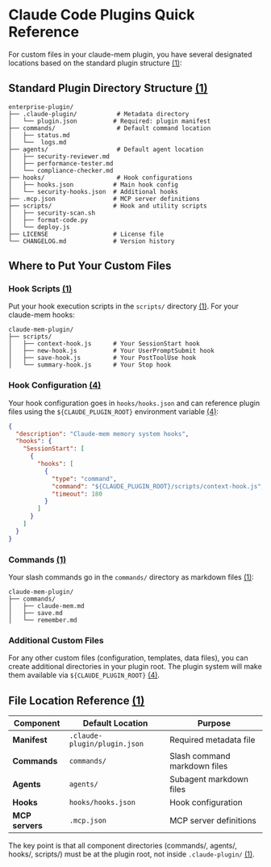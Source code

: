 # Claude Code Plugins Quick Reference

For custom files in your claude-mem plugin, you have several designated locations based on the standard plugin structure [(1)](https://docs.claude.com/en/docs/claude-code/plugins-reference#standard-plugin-layout):

## Standard Plugin Directory Structure [(1)](https://docs.claude.com/en/docs/claude-code/plugins-reference#standard-plugin-layout)

```
enterprise-plugin/
├── .claude-plugin/           # Metadata directory
│   └── plugin.json          # Required: plugin manifest
├── commands/                 # Default command location
│   ├── status.md
│   └──  logs.md
├── agents/                   # Default agent location
│   ├── security-reviewer.md
│   ├── performance-tester.md
│   └── compliance-checker.md
├── hooks/                    # Hook configurations
│   ├── hooks.json           # Main hook config
│   └── security-hooks.json  # Additional hooks
├── .mcp.json                # MCP server definitions
├── scripts/                 # Hook and utility scripts
│   ├── security-scan.sh
│   ├── format-code.py
│   └── deploy.js
├── LICENSE                  # License file
└── CHANGELOG.md             # Version history
```

## Where to Put Your Custom Files

### Hook Scripts [(1)](https://docs.claude.com/en/docs/claude-code/plugins-reference#standard-plugin-layout)
Put your hook execution scripts in the `scripts/` directory [(1)](https://docs.claude.com/en/docs/claude-code/plugins-reference#standard-plugin-layout). For your claude-mem hooks:

```
claude-mem-plugin/
├── scripts/
│   ├── context-hook.js      # Your SessionStart hook
│   ├── new-hook.js          # Your UserPromptSubmit hook
│   ├── save-hook.js         # Your PostToolUse hook
│   └── summary-hook.js      # Your Stop hook
```

### Hook Configuration [(4)](https://docs.claude.com/en/docs/claude-code/hooks#plugin-hooks)
Your hook configuration goes in `hooks/hooks.json` and can reference plugin files using the `${CLAUDE_PLUGIN_ROOT}` environment variable [(4)](https://docs.claude.com/en/docs/claude-code/hooks#plugin-hooks):

```json
{
  "description": "Claude-mem memory system hooks",
  "hooks": {
    "SessionStart": [
      {
        "hooks": [
          {
            "type": "command",
            "command": "${CLAUDE_PLUGIN_ROOT}/scripts/context-hook.js",
            "timeout": 180
          }
        ]
      }
    ]
  }
}
```

### Commands [(1)](https://docs.claude.com/en/docs/claude-code/plugins-reference#commands)
Your slash commands go in the `commands/` directory as markdown files [(1)](https://docs.claude.com/en/docs/claude-code/plugins-reference#commands):

```
claude-mem-plugin/
├── commands/
│   ├── claude-mem.md
│   ├── save.md
│   └── remember.md
```

### Additional Custom Files
For any other custom files (configuration, templates, data files), you can create additional directories in your plugin root. The plugin system will make them available via `${CLAUDE_PLUGIN_ROOT}` [(4)](https://docs.claude.com/en/docs/claude-code/hooks#plugin-hooks).

## File Location Reference [(1)](https://docs.claude.com/en/docs/claude-code/plugins-reference#file-locations-reference)

| Component | Default Location | Purpose |
|-----------|------------------|---------|
| **Manifest** | `.claude-plugin/plugin.json` | Required metadata file |
| **Commands** | `commands/` | Slash command markdown files |
| **Agents** | `agents/` | Subagent markdown files |
| **Hooks** | `hooks/hooks.json` | Hook configuration |
| **MCP servers** | `.mcp.json` | MCP server definitions |

The key point is that all component directories (commands/, agents/, hooks/, scripts/) must be at the plugin root, not inside `.claude-plugin/` [(1)](https://docs.claude.com/en/docs/claude-code/plugins-reference#standard-plugin-layout).